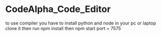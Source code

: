 ﻿# CodeAlpha_Code_Editor
to use compiler you have to install python and node in your pc or laptop
clone it then run npm install then npm start
port = 7575
